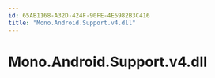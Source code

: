 ```yaml
---
id: 65AB1168-A32D-424F-90FE-4E5982B3C416
title: "Mono.Android.Support.v4.dll"
---
```


# Mono.Android.Support.v4.dll
